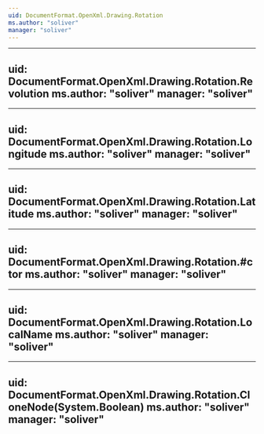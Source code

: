 ```yaml
---
uid: DocumentFormat.OpenXml.Drawing.Rotation
ms.author: "soliver"
manager: "soliver"
---
```


---
uid: DocumentFormat.OpenXml.Drawing.Rotation.Revolution
ms.author: "soliver"
manager: "soliver"
---

---
uid: DocumentFormat.OpenXml.Drawing.Rotation.Longitude
ms.author: "soliver"
manager: "soliver"
---

---
uid: DocumentFormat.OpenXml.Drawing.Rotation.Latitude
ms.author: "soliver"
manager: "soliver"
---

---
uid: DocumentFormat.OpenXml.Drawing.Rotation.#ctor
ms.author: "soliver"
manager: "soliver"
---

---
uid: DocumentFormat.OpenXml.Drawing.Rotation.LocalName
ms.author: "soliver"
manager: "soliver"
---

---
uid: DocumentFormat.OpenXml.Drawing.Rotation.CloneNode(System.Boolean)
ms.author: "soliver"
manager: "soliver"
---
